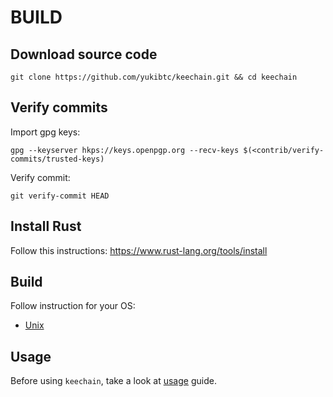 # BUILD

## Download source code

```
git clone https://github.com/yukibtc/keechain.git && cd keechain
```

## Verify commits

Import gpg keys:

```
gpg --keyserver hkps://keys.openpgp.org --recv-keys $(<contrib/verify-commits/trusted-keys)
```

Verify commit:

```
git verify-commit HEAD
```

## Install Rust

Follow this instructions: https://www.rust-lang.org/tools/install

## Build

Follow instruction for your OS:

* [Unix](build-unix.md) 

## Usage

Before using `keechain`, take a look at [usage](./usage.md) guide.
